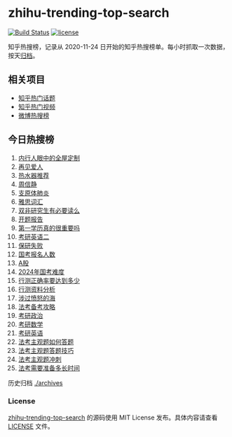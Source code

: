 # zhihu-trending-top-search

[![Build Status](https://github.com/justjavac/zhihu-trending-top-search/workflows/ci/badge.svg?branch=main)](https://github.com/justjavac/zhihu-trending-top-search/actions)
[![license](https://img.shields.io/github/license/justjavac/zhihu-trending-top-search)](https://github.com/justjavac/zhihu-trending-top-search/blob/main/LICENSE)

知乎热搜榜，记录从 2020-11-24 日开始的知乎热搜榜单。每小时抓取一次数据，按天[归档](./archives)。

## 相关项目

- [知乎热门话题](https://github.com/justjavac/zhihu-trending-hot-questions)
- [知乎热门视频](https://github.com/justjavac/zhihu-trending-hot-video)
- [微博热搜榜](https://github.com/justjavac/weibo-trending-hot-search)

## 今日热搜榜

<!-- BEGIN -->
<!-- 最后更新时间 Tue Nov 28 2023 19:06:15 GMT+0800 (China Standard Time) -->

1. [内行人眼中的全屋定制](https://www.zhihu.com/search?q=%E5%86%85%E8%A1%8C%E4%BA%BA%E7%9C%BC%E4%B8%AD%E7%9A%84%E5%85%A8%E5%B1%8B%E5%AE%9A%E5%88%B6)
1. [再见爱人](https://www.zhihu.com/search?q=%E5%86%8D%E8%A7%81%E7%88%B1%E4%BA%BA)
1. [热水器推荐](https://www.zhihu.com/search?q=%E7%83%AD%E6%B0%B4%E5%99%A8%E6%8E%A8%E8%8D%90)
1. [周信静](https://www.zhihu.com/search?q=%E5%91%A8%E4%BF%A1%E9%9D%99)
1. [支原体肺炎](https://www.zhihu.com/search?q=%E6%94%AF%E5%8E%9F%E4%BD%93%E8%82%BA%E7%82%8E)
1. [雅思词汇](https://www.zhihu.com/search?q=%E9%9B%85%E6%80%9D%E8%AF%8D%E6%B1%87)
1. [双非研究生有必要读么](https://www.zhihu.com/search?q=%E5%8F%8C%E9%9D%9E%E7%A0%94%E7%A9%B6%E7%94%9F%E6%9C%89%E5%BF%85%E8%A6%81%E8%AF%BB%E4%B9%88)
1. [开题报告](https://www.zhihu.com/search?q=%E5%BC%80%E9%A2%98%E6%8A%A5%E5%91%8A)
1. [第一学历真的很重要吗](https://www.zhihu.com/search?q=%E7%AC%AC%E4%B8%80%E5%AD%A6%E5%8E%86%E7%9C%9F%E7%9A%84%E5%BE%88%E9%87%8D%E8%A6%81%E5%90%97)
1. [考研英语二](https://www.zhihu.com/search?q=%E8%80%83%E7%A0%94%E8%8B%B1%E8%AF%AD%E4%BA%8C)
1. [保研失败](https://www.zhihu.com/search?q=%E4%BF%9D%E7%A0%94%E5%A4%B1%E8%B4%A5)
1. [国考报名人数](https://www.zhihu.com/search?q=%E5%9B%BD%E8%80%83%E6%8A%A5%E5%90%8D%E4%BA%BA%E6%95%B0)
1. [A股](https://www.zhihu.com/search?q=A%E8%82%A1)
1. [2024年国考难度](https://www.zhihu.com/search?q=2024%E5%B9%B4%E5%9B%BD%E8%80%83%E9%9A%BE%E5%BA%A6)
1. [行测正确率要达到多少](https://www.zhihu.com/search?q=%E8%A1%8C%E6%B5%8B%E6%AD%A3%E7%A1%AE%E7%8E%87%E8%A6%81%E8%BE%BE%E5%88%B0%E5%A4%9A%E5%B0%91)
1. [行测资料分析](https://www.zhihu.com/search?q=%E8%A1%8C%E6%B5%8B%E8%B5%84%E6%96%99%E5%88%86%E6%9E%90)
1. [涉过愤怒的海](https://www.zhihu.com/search?q=%E6%B6%89%E8%BF%87%E6%84%A4%E6%80%92%E7%9A%84%E6%B5%B7)
1. [法考备考攻略](https://www.zhihu.com/search?q=%E6%B3%95%E8%80%83%E5%A4%87%E8%80%83%E6%94%BB%E7%95%A5)
1. [考研政治](https://www.zhihu.com/search?q=%E8%80%83%E7%A0%94%E6%94%BF%E6%B2%BB)
1. [考研数学](https://www.zhihu.com/search?q=%E8%80%83%E7%A0%94%E6%95%B0%E5%AD%A6)
1. [考研英语](https://www.zhihu.com/search?q=%E8%80%83%E7%A0%94%E8%8B%B1%E8%AF%AD)
1. [法考主观题如何答题](https://www.zhihu.com/search?q=%E6%B3%95%E8%80%83%E4%B8%BB%E8%A7%82%E9%A2%98%E5%A6%82%E4%BD%95%E7%AD%94%E9%A2%98)
1. [法考主观题答题技巧](https://www.zhihu.com/search?q=%E6%B3%95%E8%80%83%E4%B8%BB%E8%A7%82%E9%A2%98%E7%AD%94%E9%A2%98%E6%8A%80%E5%B7%A7)
1. [法考主观题冲刺](https://www.zhihu.com/search?q=%E6%B3%95%E8%80%83%E4%B8%BB%E8%A7%82%E9%A2%98%E5%86%B2%E5%88%BA)
1. [法考需要准备多长时间](https://www.zhihu.com/search?q=%E6%B3%95%E8%80%83%E9%9C%80%E8%A6%81%E5%87%86%E5%A4%87%E5%A4%9A%E9%95%BF%E6%97%B6%E9%97%B4)

<!-- END -->

历史归档 [./archives](./archives)

### License

[zhihu-trending-top-search](https://github.com/justjavac/zhihu-trending-top-search) 的源码使用 MIT License
发布。具体内容请查看 [LICENSE](./LICENSE) 文件。
